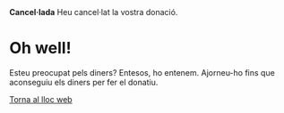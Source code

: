 <!--
.. title: Donació cancel·lada
.. slug: donation-cancelled
.. date: 2014-11-04 22:23:23
.. tags: 
.. link: 
.. description:
-->

<style>
img.centered {
    display: block;
    margin-left: auto;
    margin-right: auto }
</style>

<div class="alert alert-error"><strong>Cancel·lada</strong> Heu cancel·lat la vostra donació.</div>

<div class="bs-component">
    <div class="jumbotron">
        <h1>Oh well!</h1>
        <p>Esteu preocupat pels diners? Entesos, ho entenem. Ajorneu-ho fins que aconseguiu els diners per fer el donatiu.</p>
        <a href="/" class="btn btn-primary btn-lg">Torna al lloc web</a>
        </p>
    </div>
</div>
